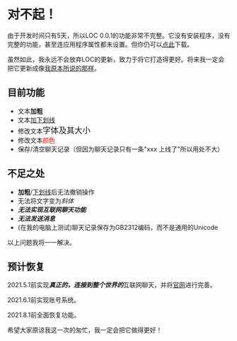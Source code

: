 # 对不起！

由于开发时间只有5天，所以LOC 0.0.1的功能非常不完整。它没有安装程序，没有完整的功能，甚至连应用程序属性都未设置。但你仍可以[点此](https://loc.liziqian.net/0.0.1.zip)下载。

虽然如此，我永远不会放弃LOC的更新，致力于将它打造得更好。将来我一定会把它更新成像[我原本所说的那样](https://docs.liziqian.net/LOC/#/%E7%9B%AE%E6%A0%87)。

## 目前功能

- 文本**加粗**
- 文本<u>加下划线</u>
- 修改文本<font size="4px">字体及其大小</font>
- 修改文本<font color="red">颜色</font>
- 保存/清空聊天记录（但因为聊天记录只有一条"xxx 上线了"所以用处不大）

## 不足之处

- **加粗**/<u>下划线</u>后无法撤销操作
- 无法将文字变为*斜体*
- ***无法实现互联网聊天功能***
- ***无法发送消息***
- (在我的电脑上测试)聊天记录保存为GB2312编码，而不是通用的Unicode

以上问题我将一一解决。

## 预计恢复

2021.5.1前实现***真正的，连接到整个世界的***互联网聊天，并将[官网](https://loc.liziqian.net)进行完善。

2021.6.1前实现账号系统。

2021.8.1前全面恢复功能。



希望大家原谅我这一次的匆忙，我一定会把它做得更好！